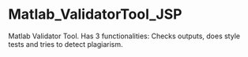 # Matlab_ValidatorTool_JSP
Matlab Validator Tool. Has 3 functionalities: Checks outputs, does style tests and tries to detect plagiarism.
